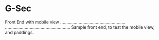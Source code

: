 # G-Sec
Front End with mobile view
.....................................................
.....................................................
Sample front end, to test the mobile view, and paddings.
